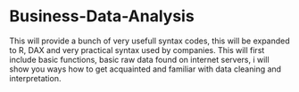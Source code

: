 # Business-Data-Analysis
This will provide a bunch of very usefull syntax codes, this will be expanded to R, DAX and very practical syntax used by companies.
This will first include basic functions, basic raw data found on internet servers, i will show you ways how to get acquainted and familiar
with data cleaning and interpretation. 
